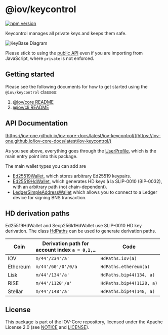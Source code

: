 # @iov/keycontrol

[![npm version](https://img.shields.io/npm/v/@iov/keycontrol.svg)](https://www.npmjs.com/package/@iov/keycontrol)

Keycontrol manages all private keys and keeps them safe.

![KeyBase Diagram](https://raw.githubusercontent.com/iov-one/iov-core/master/docs/KeyBaseDiagram.png)

Please stick to using the
[public API](https://iov-one.github.io/iov-core-docs/latest/iov-keycontrol/classes/userprofile.html)
even if you are importing from JavaScript, where `private` is not enforced.

## Getting started

Please see the following documents for how to get started using the
`@iov/keycontrol` classes:

1. [@iov/core README](https://github.com/iov-one/iov-core/tree/master/packages/iov-core/README.md)
2. [@iov/cli README](https://github.com/iov-one/iov-core/tree/master/packages/iov-cli/README.md)

## API Documentation

[https://iov-one.github.io/iov-core-docs/latest/iov-keycontrol/](https://iov-one.github.io/iov-core-docs/latest/iov-keycontrol/)

As you see above, everything goes through the
[UserProfile](https://iov-one.github.io/iov-core-docs/latest/iov-keycontrol/classes/userprofile.html),
which is the main entry point into this package.

The main wallet types you can add are

- [Ed25519Wallet](https://iov-one.github.io/iov-core-docs/latest/iov-keycontrol/classes/ed25519wallet.html),
  which stores arbitrary Ed25519 keypairs.
- [Ed25519HdWallet](https://iov-one.github.io/iov-core-docs/latest/iov-keycontrol/classes/ed25519hdwallet.html),
  which generates HD keys à la SLIP-0010 (BIP-0032), with an arbitrary path (not
  chain-dependent).
- [LedgerSimpleAddressWallet](https://iov-one.github.io/iov-core-docs/latest/iov-ledger-bns/classes/ledgersimpleaddresswallet.html)
  which allows you to connect to a Ledger device for signing BNS transaction.

## HD derivation paths

Ed25519HdWallet and Secp256k1HdWallet use SLIP-0010 HD key derivation. The class
[HdPaths](https://iov-one.github.io/iov-core-docs/latest/iov-keycontrol/classes/hdpaths.html)
can be used to generate derivation paths.

| Coin     | Derivation path for<br>account index `a = 0,1,…` | Code                     |
| -------- | ------------------------------------------------ | ------------------------ |
| IOV      | `m/44'/234'/a'`                                  | `HdPaths.iov(a)`         |
| Ethereum | `m/44'/60'/0'/0/a`                               | `HdPaths.ethereum(a)`    |
| Lisk     | `m/44'/134'/a'`                                  | `HdPaths.bip44(134, a)`  |
| RISE     | `m/44'/1120'/a'`                                 | `HdPaths.bip44(1120, a)` |
| Stellar  | `m/44'/148'/a'`                                  | `HdPaths.bip44(148, a)`  |

## License

This package is part of the IOV-Core repository, licensed under the Apache
License 2.0 (see
[NOTICE](https://github.com/iov-one/iov-core/blob/master/NOTICE) and
[LICENSE](https://github.com/iov-one/iov-core/blob/master/LICENSE)).
